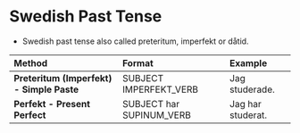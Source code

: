 # Swedish Past Tense

- Swedish past tense also called preteritum, imperfekt or dåtid.

| Method                                    | Format                   | Example           |
| :---------------------------------------- | :----------------------- | :---------------- |
| **Preteritum (Imperfekt) - Simple Paste** | SUBJECT IMPERFEKT_VERB   | Jag studerade.    |
| **Perfekt - Present Perfect**             | SUBJECT har SUPINUM_VERB | Jag har studerat. |
